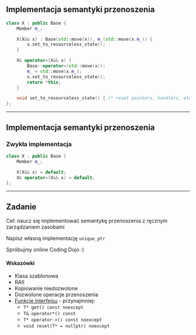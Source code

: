 ## Implementacja semantyki przenoszenia

```cpp
class X : public Base {
    Member m_;

    X(X&& x) : Base(std::move(x)), m_(std::move(x.m_)) {
        x.set_to_resourceless_state();
    }

    X& operator=(X&& x) {
        Base::operator=(std::move(x));
        m_ = std::move(x.m_);
        x.set_to_resourceless_state();
        return *this;
    }

    void set_to_resourceless_state() { /* reset pointers, handlers, etc. */ }
};
```

___

## Implementacja semantyki przenoszenia

### Zwykła implementacja

```cpp
class X : public Base {
    Member m_;

    X(X&& x) = default;
    X& operator=(X&& x) = default;
};
```

___

## Zadanie

Cel: naucz się implementować semantykę przenoszenia z ręcznym zarządzaniem zasobami

Napisz własną implementację `unique_ptr`

Spróbujmy online Coding Dojo :)
<!-- .element: class="fragment highlight-green" -->

#### Wskazówki

<!-- .element: class="fragment fade-in" -->

* <!-- .element: class="fragment fade-in" --> Klasa szablonowa
* <!-- .element: class="fragment fade-in" --> RAII
* <!-- .element: class="fragment fade-in" --> Kopiowanie niedozwolone
* <!-- .element: class="fragment fade-in" --> Dozwolone operacje przenoszenia
* <!-- .element: class="fragment fade-in" --> <a href="https://en.cppreference.com/w/cpp/memory/unique_ptr">Funkcje interfejsu</a> - przynajmniej:
    * <code>T* get() const noexcept</code>
    * <code>T& operator*() const</code>
    * <code>T* operator->() const noexcept</code>
    * <code>void reset(T* = nullptr) noexcept</code>

